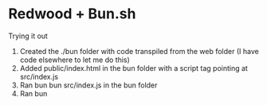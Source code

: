 # Redwood + Bun.sh

Trying it out
1. Created the ./bun folder with code transpiled from the web folder (I have code elsewhere to let me do this)
2. Added public/index.html in the bun folder with a script tag pointing at src/index.js
3. Ran bun bun src/index.js in the bun folder
4. Ran bun
